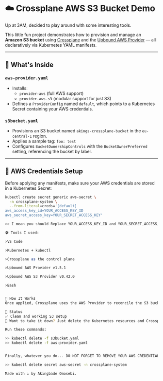 # ☁️ Crossplane AWS S3 Bucket Demo

Up at 3AM, decided to play around with some interesting tools. 

This little fun project demonstrates how to provision and manage an **Amazon S3 bucket** using [Crossplane](https://crossplane.io) and the [Upbound AWS Provider](https://marketplace.upbound.io/providers/upbound/provider-aws) — all declaratively via Kubernetes YAML manifests.

---

## 📁 What's Inside

### `aws-provider.yaml`
- Installs:
  - `provider-aws` (full AWS support)
  - `provider-aws-s3` (modular support for just S3)
- Defines a `ProviderConfig` named `default`, which points to a Kubernetes Secret containing your AWS credentials.

### `s3bucket.yaml`
- Provisions an S3 bucket named `akings-crossplane-bucket` in the `eu-central-1` region.
- Applies a sample tag: `foo: test`
- Configures `BucketOwnershipControls` with the `BucketOwnerPreferred` setting, referencing the bucket by label.

---

## 🔐 AWS Credentials Setup

Before applying any manifests, make sure your AWS credentials are stored in a Kubernetes Secret:

```bash
kubectl create secret generic aws-secret \
  -n crossplane-system \
  --from-literal=creds='[default]
aws_access_key_id=YOUR_ACCESS_KEY_ID
aws_secret_access_key=YOUR_SECRET_ACCESS_KEY'

>> I mean you should Replace YOUR_ACCESS_KEY_ID and YOUR_SECRET_ACCESS_KEY with your real credentials.

🛠️ Tools I used:

>VS Code 

>Kubernetes + kubectl

>Crossplane as the control plane

>Upbound AWS Provider v1.5.1

>Upbound AWS S3 Provider v0.42.0

>Bash


🚀 How It Works
Once applied, Crossplane uses the AWS Provider to reconcile the S3 bucket based on the YAML specification. This enables GitOps workflows and infrastructure version control using Kubernetes-native tools.

📌 Status
✅ Clean and working S3 setup
🧹 Want to take it down? Just delete the Kubernetes resources and Crossplane will clean up the corresponding AWS infrastructure.

Run these commands:

>> kubectl delete -f s3bucket.yaml
>> kubectl delete -f aws-provider.yaml


Finally, whatever you do... DO NOT FORGET TO REMOVE YOUR AWS CREDENTIALS FROM THE KUBERNETES SECRET!, and if you want to, delete your ACCESS KEY ID and SECRET ACCESS KEY from your AWS account.

>> kubectl delete secret aws-secret -n crossplane-system

Made with ☕ by Akingbade Omosebi.
